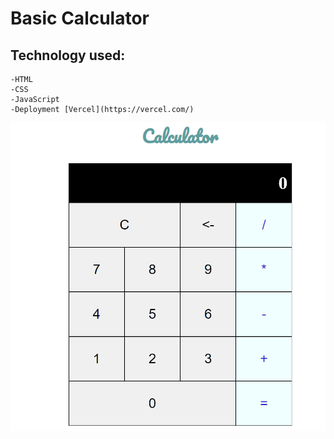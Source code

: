 # Basic Calculator
## Technology used:
    -HTML
    -CSS 
    -JavaScript
    -Deployment [Vercel](https://vercel.com/)

![ScreenShot of Calculator project](/screenshots/calculator-js%20project.PNG)

